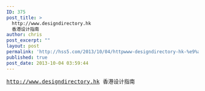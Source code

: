 ```yaml
---
ID: 375
post_title: >
  http://www.designdirectory.hk
  香港设计指南
author: chris
post_excerpt: ""
layout: post
permalink: 'http://hss5.com/2013/10/04/httpwww-designdirectory-hk-%e9%a6%99%e6%b8%af%e8%ae%be%e8%ae%a1%e6%8c%87%e5%8d%97/'
published: true
post_date: 2013-10-04 03:59:44
---
```

<pre><a href="http://www.designdirectory.hk">http://www.designdirectory.hk</a> 香港设计指南</pre>